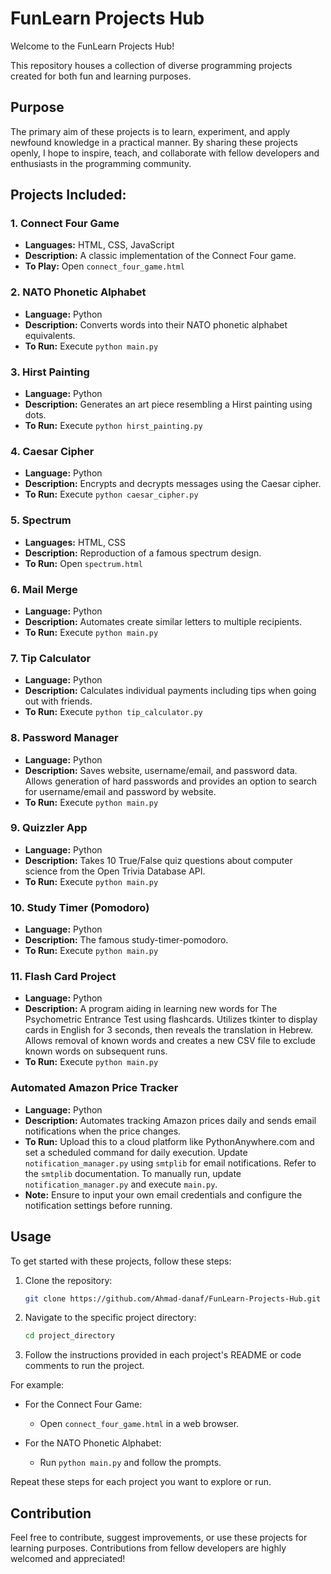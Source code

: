 # FunLearn Projects Hub

Welcome to the FunLearn Projects Hub! 

This repository houses a collection of diverse programming projects created for both fun and learning purposes.

## Purpose

The primary aim of these projects is to learn, experiment, and apply newfound knowledge in a practical manner. By sharing these projects openly, I hope to inspire, teach, and collaborate with fellow developers and enthusiasts in the programming community.

## Projects Included:

### 1. Connect Four Game
- **Languages:** HTML, CSS, JavaScript
- **Description:** A classic implementation of the Connect Four game.
- **To Play:** Open `connect_four_game.html`

### 2. NATO Phonetic Alphabet
- **Language:** Python
- **Description:** Converts words into their NATO phonetic alphabet equivalents.
- **To Run:** Execute `python main.py`

### 3. Hirst Painting
- **Language:** Python
- **Description:** Generates an art piece resembling a Hirst painting using dots.
- **To Run:** Execute `python hirst_painting.py`

### 4. Caesar Cipher
- **Language:** Python
- **Description:** Encrypts and decrypts messages using the Caesar cipher.
- **To Run:** Execute `python caesar_cipher.py`

### 5. Spectrum
- **Languages:** HTML, CSS
- **Description:** Reproduction of a famous spectrum design.
- **To Run:** Open `spectrum.html`

### 6. Mail Merge
- **Language:** Python
- **Description:** Automates create similar letters to multiple recipients.
- **To Run:** Execute `python main.py`

### 7. Tip Calculator
- **Language:** Python
- **Description:** Calculates individual payments including tips when going out with friends.
- **To Run:** Execute `python tip_calculator.py`

### 8. Password Manager
- **Language:** Python
- **Description:** Saves website, username/email, and password data. Allows generation of hard passwords and provides an option to search for username/email and password by website.
- **To Run:** Execute `python main.py`

### 9. Quizzler App
- **Language:** Python
- **Description:** Takes 10 True/False quiz questions about computer science from the Open Trivia Database API.
- **To Run:** Execute `python main.py`

### 10. Study Timer (Pomodoro)
- **Language:** Python
- **Description:** The famous study-timer-pomodoro.
- **To Run:** Execute `python main.py`

### 11. Flash Card Project
- **Language:** Python
- **Description:** A program aiding in learning new words for The Psychometric Entrance Test using flashcards. Utilizes tkinter to display cards in English for 3 seconds, then reveals the translation in Hebrew. Allows removal of known words and creates a new CSV file to exclude known words on subsequent runs.
- **To Run:** Execute `python main.py`

### Automated Amazon Price Tracker
- **Language:** Python
- **Description:** Automates tracking Amazon prices daily and sends email notifications when the price changes.
- **To Run:** Upload this to a cloud platform like PythonAnywhere.com and set a scheduled command for daily execution. Update `notification_manager.py` using `smtplib` for email notifications. Refer to the `smtplib` documentation. To manually run, update `notification_manager.py` and execute `main.py`.
- **Note:** Ensure to input your own email credentials and configure the notification settings before running.

## Usage

To get started with these projects, follow these steps:

1. Clone the repository:
    ```bash
    git clone https://github.com/Ahmad-danaf/FunLearn-Projects-Hub.git
    ```

2. Navigate to the specific project directory:
    ```bash
    cd project_directory
    ```

3. Follow the instructions provided in each project's README or code comments to run the project.

For example:
- For the Connect Four Game:
  - Open `connect_four_game.html` in a web browser.

- For the NATO Phonetic Alphabet:
  - Run `python main.py` and follow the prompts.

Repeat these steps for each project you want to explore or run.

## Contribution

Feel free to contribute, suggest improvements, or use these projects for learning purposes. Contributions from fellow developers are highly welcomed and appreciated!

